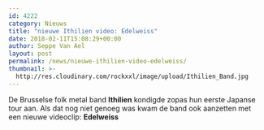 ```yaml
---
id: 4222
category: Nieuws
title: "nieuwe Ithilien video: Edelweiss"
date: 2018-02-11T15:08:29+00:00
author: Seppe Van Ael
layout: post
permalink: /news/nieuwe-ithilien-video-edelweiss/
thumbnail: >-
  http://res.cloudinary.com/rockxxl/image/upload/Ithilien_Band.jpg
---
```

De Brusselse folk metal band **Ithilien** kondigde zopas hun eerste Japanse tour aan. Als dat nog niet genoeg was kwam de band ook aanzetten met een nieuwe videoclip: **Edelweiss**
